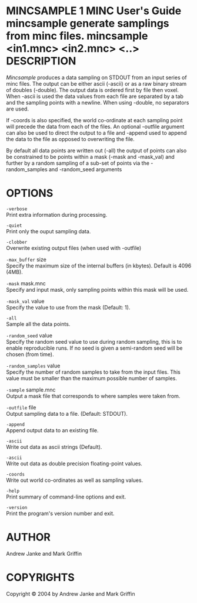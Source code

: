 MINCSAMPLE
1
MINC User's Guide
mincsample
generate samplings from minc files.
mincsample
<options>
<in1.mnc>
<in2.mnc>
<..>
DESCRIPTION
===========

*Mincsample* produces a data sampling on STDOUT from an input series of minc files. The output can be either ascii (-ascii) or as a raw binary stream of doubles (-double). The output data is ordered first by file then voxel. When -ascii is used the data values from each file are separated by a tab and the sampling points with a newline. When using -double, no separators are used.

If -coords is also specified, the world co-ordinate at each sampling point will precede the data from each of the files. An optional -outfile argument can also be used to direct the output to a file and -append used to append the data to the file as opposed to overwriting the file.

By default all data points are written out (-all) the output of points can also be constrained to be points within a mask (-mask and -mask\_val) and further by a random sampling of a sub-set of points via the -random\_samples and -random\_seed arguments

OPTIONS
=======

`-verbose`  
Print extra information during processing.

`-quiet`  
Print only the ouput sampling data.

`-clobber`  
Overwrite existing output files (when used with -outfile)

`-max_buffer` size  
Specify the maximum size of the internal buffers (in kbytes). Default is 4096 (4MB).

`-mask` mask.mnc  
Specify and input mask, only sampling points within this mask will be used.

`-mask_val` value  
Specify the value to use from the mask (Default: 1).

`-all`  
Sample all the data points.

`-random_seed` value  
Specify the random seed value to use during random sampling, this is to enable reproducible runs. If no seed is given a semi-random seed will be chosen (from time).

`-random_samples` value  
Specify the number of random samples to take from the input files. This value must be smaller than the maximum possible number of samples.

`-sample` sample.mnc  
Output a mask file that corresponds to where samples were taken from.

`-outfile` file  
Output sampling data to a file. (Default: STDOUT).

`-append`  
Append output data to an existing file.

`-ascii`  
Write out data as ascii strings (Default).

`-ascii`  
Write out data as double precision floating-point values.

`-coords`  
Write out world co-ordinates as well as sampling values.

`-help`  
Print summary of command-line options and exit.

`-version`  
Print the program's version number and exit.

AUTHOR
======

Andrew Janke and Mark Griffin

COPYRIGHTS
==========

Copyright © 2004 by Andrew Janke and Mark Griffin
